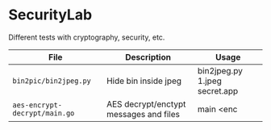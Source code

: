 # SecurityLab

Different tests with cryptography, security, etc.

| File | Description                    | Usage |
| ------------- | ------------------------------ | ---------|
| `bin2pic/bin2jpeg.py`   | Hide bin inside jpeg    |bin2jpeg.py 1.jpeg secret.app |
| `aes-encrypt-decrypt/main.go`   | AES decrypt/enctypt messages and files    |main <enc | dec> <msg | file> <message> <secretKey> |